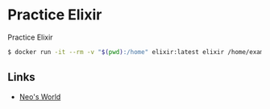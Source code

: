 # Practice Elixir

Practice Elixir

```bash
$ docker run -it --rm -v "$(pwd):/home" elixir:latest elixir /home/example.exs
```


## Links

- [Neo's World](https://neos21.net/)
